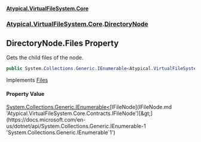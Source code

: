 #### [Atypical.VirtualFileSystem.Core](VirtualFileSystem.md 'VirtualFileSystem')
### [Atypical.VirtualFileSystem.Core](VirtualFileSystem.md#Atypical.VirtualFileSystem.Core 'Atypical.VirtualFileSystem.Core').[DirectoryNode](DirectoryNode.md 'Atypical.VirtualFileSystem.Core.DirectoryNode')

## DirectoryNode.Files Property

Gets the child files of the node.

```csharp
public System.Collections.Generic.IEnumerable<Atypical.VirtualFileSystem.Core.Contracts.IFileNode> Files { get; }
```

Implements [Files](IDirectoryNode.Files.md 'Atypical.VirtualFileSystem.Core.Contracts.IDirectoryNode.Files')

#### Property Value
[System.Collections.Generic.IEnumerable&lt;](https://docs.microsoft.com/en-us/dotnet/api/System.Collections.Generic.IEnumerable-1 'System.Collections.Generic.IEnumerable`1')[IFileNode](IFileNode.md 'Atypical.VirtualFileSystem.Core.Contracts.IFileNode')[&gt;](https://docs.microsoft.com/en-us/dotnet/api/System.Collections.Generic.IEnumerable-1 'System.Collections.Generic.IEnumerable`1')